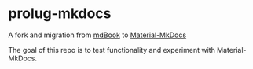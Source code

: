# prolug-mkdocs

A fork and migration from [mdBook](https://github.com/rust-lang/mdBook) to [Material-MkDocs](https://squidfunk.github.io/mkdocs-material/)

The goal of this repo is to test functionality and experiment with Material-MkDocs.


